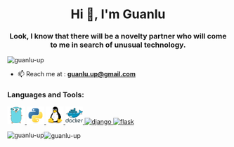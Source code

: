 <h1 align="center">Hi 👋, I'm Guanlu</h1>
<h3 align="center">Look, I know that there will be a novelty partner who will come to me in search of unusual technology.</h3>

<p align="left"> 
    <img src="https://komarev.com/ghpvc/?username=guanlu-up&label=Profile%20views&color=0e75b6&style=flat" alt="guanlu-up" /> 
</p>

- 📫 Reach me at : **guanlu.up@gmail.com**

<h3 align="left">Languages and Tools:</h3>
<p align="left"> 
    <a href="https://golang.org" target="_blank" rel="noreferrer"> 
        <img src="https://raw.githubusercontent.com/devicons/devicon/master/icons/go/go-original.svg" alt="go" width="40" height="40"/> 
    </a> 
    <a href="https://www.python.org" target="_blank" rel="noreferrer"> 
        <img src="https://raw.githubusercontent.com/devicons/devicon/master/icons/python/python-original.svg" alt="python" width="40" height="40"/> 
    </a> 
    <a href="https://www.linux.org/" target="_blank" rel="noreferrer"> 
        <img src="https://raw.githubusercontent.com/devicons/devicon/master/icons/linux/linux-original.svg" alt="linux" width="40" height="40"/> 
    </a>
    <a href="https://www.docker.com/" target="_blank" rel="noreferrer"> 
        <img src="https://raw.githubusercontent.com/devicons/devicon/master/icons/docker/docker-original-wordmark.svg" alt="docker" width="40" height="40"/> 
    </a>
    <a href="https://www.djangoproject.com/" target="_blank" rel="noreferrer"> 
        <img src="https://cdn.worldvectorlogo.com/logos/django.svg" alt="django" width="40" height="40"/> 
    </a>
    <a href="https://flask.palletsprojects.com/" target="_blank" rel="noreferrer"> 
        <img src="https://www.vectorlogo.zone/logos/pocoo_flask/pocoo_flask-icon.svg" alt="flask" width="40" height="40"/> 
    </a>
</p>



<p>
    <img align="left" src="https://github-readme-stats.vercel.app/api/top-langs?username=guanlu-up&show_icons=true&locale=en&layout=compact" alt="guanlu-up" />
</p>
    <img align="center" src="https://github-readme-stats.vercel.app/api?username=guanlu-up&show_icons=true&locale=en" alt="guanlu-up" />
</p>
